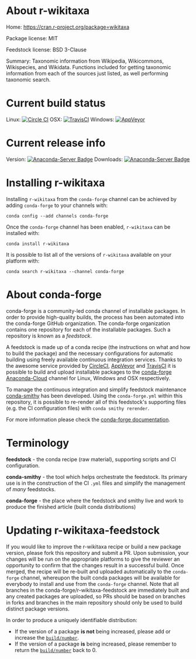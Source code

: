 About r-wikitaxa
================

Home: https://cran.r-project.org/package=wikitaxa

Package license: MIT

Feedstock license: BSD 3-Clause

Summary: Taxonomic information from Wikipedia, Wikicommons, Wikispecies, and Wikidata. Functions included for getting taxonomic information from each of the sources just listed, as well performing taxonomic search.



Current build status
====================

Linux: [![Circle CI](https://circleci.com/gh/conda-forge/r-wikitaxa-feedstock.svg?style=shield)](https://circleci.com/gh/conda-forge/r-wikitaxa-feedstock)
OSX: [![TravisCI](https://travis-ci.org/conda-forge/r-wikitaxa-feedstock.svg?branch=master)](https://travis-ci.org/conda-forge/r-wikitaxa-feedstock)
Windows: [![AppVeyor](https://ci.appveyor.com/api/projects/status/github/conda-forge/r-wikitaxa-feedstock?svg=True)](https://ci.appveyor.com/project/conda-forge/r-wikitaxa-feedstock/branch/master)

Current release info
====================
Version: [![Anaconda-Server Badge](https://anaconda.org/conda-forge/r-wikitaxa/badges/version.svg)](https://anaconda.org/conda-forge/r-wikitaxa)
Downloads: [![Anaconda-Server Badge](https://anaconda.org/conda-forge/r-wikitaxa/badges/downloads.svg)](https://anaconda.org/conda-forge/r-wikitaxa)

Installing r-wikitaxa
=====================

Installing `r-wikitaxa` from the `conda-forge` channel can be achieved by adding `conda-forge` to your channels with:

```
conda config --add channels conda-forge
```

Once the `conda-forge` channel has been enabled, `r-wikitaxa` can be installed with:

```
conda install r-wikitaxa
```

It is possible to list all of the versions of `r-wikitaxa` available on your platform with:

```
conda search r-wikitaxa --channel conda-forge
```


About conda-forge
=================

conda-forge is a community-led conda channel of installable packages.
In order to provide high-quality builds, the process has been automated into the
conda-forge GitHub organization. The conda-forge organization contains one repository
for each of the installable packages. Such a repository is known as a *feedstock*.

A feedstock is made up of a conda recipe (the instructions on what and how to build
the package) and the necessary configurations for automatic building using freely
available continuous integration services. Thanks to the awesome service provided by
[CircleCI](https://circleci.com/), [AppVeyor](http://www.appveyor.com/)
and [TravisCI](https://travis-ci.org/) it is possible to build and upload installable
packages to the [conda-forge](https://anaconda.org/conda-forge)
[Anaconda-Cloud](http://docs.anaconda.org/) channel for Linux, Windows and OSX respectively.

To manage the continuous integration and simplify feedstock maintenance
[conda-smithy](http://github.com/conda-forge/conda-smithy) has been developed.
Using the ``conda-forge.yml`` within this repository, it is possible to re-render all of
this feedstock's supporting files (e.g. the CI configuration files) with ``conda smithy rerender``.

For more information please check the [conda-forge documentation](https://conda-forge.org/docs/).

Terminology
===========

**feedstock** - the conda recipe (raw material), supporting scripts and CI configuration.

**conda-smithy** - the tool which helps orchestrate the feedstock.
                   Its primary use is in the construction of the CI ``.yml`` files
                   and simplify the management of *many* feedstocks.

**conda-forge** - the place where the feedstock and smithy live and work to
                  produce the finished article (built conda distributions)


Updating r-wikitaxa-feedstock
=============================

If you would like to improve the r-wikitaxa recipe or build a new
package version, please fork this repository and submit a PR. Upon submission,
your changes will be run on the appropriate platforms to give the reviewer an
opportunity to confirm that the changes result in a successful build. Once
merged, the recipe will be re-built and uploaded automatically to the
`conda-forge` channel, whereupon the built conda packages will be available for
everybody to install and use from the `conda-forge` channel.
Note that all branches in the conda-forge/r-wikitaxa-feedstock are
immediately built and any created packages are uploaded, so PRs should be based
on branches in forks and branches in the main repository should only be used to
build distinct package versions.

In order to produce a uniquely identifiable distribution:
 * If the version of a package **is not** being increased, please add or increase
   the [``build/number``](http://conda.pydata.org/docs/building/meta-yaml.html#build-number-and-string).
 * If the version of a package **is** being increased, please remember to return
   the [``build/number``](http://conda.pydata.org/docs/building/meta-yaml.html#build-number-and-string)
   back to 0.